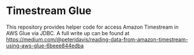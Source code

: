 # Timestream Glue

This repository provides helper code for access Amazon Timestream in AWS Glue via JDBC.  A full write up can be found at https://medium.com/@peterjdavis/reading-data-from-amazon-timestream-using-aws-glue-6beee844edba
